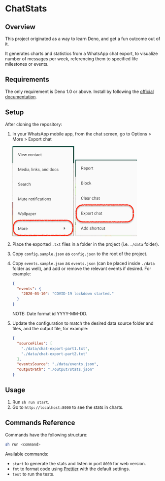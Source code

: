 # ChatStats

## Overview

This project originated as a way to learn Deno, and get a fun outcome out of it.

It generates charts and statistics from a WhatsApp chat export, to visualize number of messages per week, referencing them to specified life milestones or events.

## Requirements

The only requirement is Deno 1.0 or above. Install by following the [official documentation](https://deno.land/#installation).

## Setup

After cloning the repository:
1. In your WhatsApp mobile app, from the chat screen, go to Options > More > Export chat

    ![Chat Options Menu](./docs/export-screenshot1.png "Chat Options Menu") ![Chat Options > More Menu](./docs/export-screenshot2.png "Chat Options > More Menu")
2. Place the exported `.txt` files in a folder in the project (i.e. `./data` folder).
3. Copy `config.sample.json` as `config.json` to the root of the project.
4. Copy `events.sample.json` as `events.json` (can be placed inside `./data` folder as well), and add or remove the relevant events if desired. For example:
    ```json
    {
      "events": {
        "2020-03-10": "COVID-19 lockdown started."
      }
    }
    ```
   NOTE: Date format id YYYY-MM-DD.
5. Update the configuration to match the desired data source folder and files, and the output file, for example:
    ```json
    {
      "sourceFiles": [
        "./data/chat-export-part1.txt",
        "./data/chat-export-part2.txt"
      ],
      "eventsSource": "./data/events.json",
      "outputPath": "./output/stats.json"
    }
    ```

## Usage

1. Run `sh run start`.
2. Go to `http://localhost:8000` to see the stats in charts.

## Commands Reference

Commands have the following structure:

```bash
sh run <command>
```

Available commands:
* `start` to generate the stats and listen in port `8000` for web version.
* `fmt` to format code using [Prettier](https://prettier.io/) with the default settings.
* `test` to run the tests.
